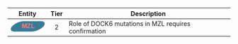 |Entity|Tier|Description              |
|:----:|:----:|------------------------------|
|![MZL](images/icons/MZL_tier2.png) | 2 | Role of DOCK6 mutations in MZL requires confirmation|
